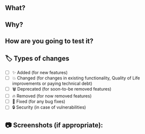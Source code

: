 ## What?
<!--- Describe your changes in detail -->
<!--- Always start with the type of change your code introduced: [Added], [Changed], [Removed], [Fixed] -->


## Why?
<!--- Why is this change required? What problem does it solve? -->
<!--- If it fixes an open issue, please link to the issue here. -->


## How are you going to test it?
<!--- Please describe in detail how you tested or you will test your changes. -->
<!--- Include details of your testing environment -->
<!--- see how your change affects other areas of the code, etc. -->


## :label: Types of changes
<!--- What types of changes does your code introduce? Put an x in all the boxes that apply: -->
- [ ] :sparkles: Added (for new features)
- [ ] :boom: Changed (for changes in existing functionality, Quality of Life improvements or paying technical debt)
- [ ] :wastebasket: Deprecated (for soon-to-be removed features)
- [ ] :fire: Removed (for now removed features)
- [ ] :bug: Fixed (for any bug fixes)
- [ ] :lock: Security (in case of vulnerabilities)

## :camera: Screenshots (if appropriate):